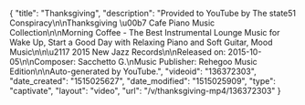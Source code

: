 {
    "title": "Thanksgiving",
    "description": "Provided to YouTube by The state51 Conspiracy\n\nThanksgiving \u00b7 Cafe Piano Music Collection\n\nMorning Coffee - The Best Instrumental Lounge Music for Wake Up, Start a Good Day with Relaxing Piano and Soft Guitar, Mood Music\n\n\u2117 2015 New Jazz Records\n\nReleased on: 2015-10-05\n\nComposer: Sacchetto G.\nMusic Publisher: Rehegoo Music Edition\n\nAuto-generated by YouTube.",
    "videoid": "136372303",
    "date_created": "1515025627",
    "date_modified": "1515025909",
    "type": "captivate",
    "layout": "video",
    "url": "\/v\/thanksgiving-mp4\/136372303"
}